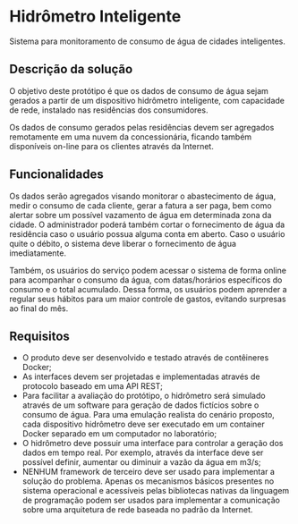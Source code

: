 # Hidrômetro Inteligente
Sistema para monitoramento de consumo de água de cidades inteligentes.

## Descrição da solução

O objetivo deste protótipo é
que os dados de consumo de água sejam gerados a partir de um dispositivo hidrômetro inteligente, com
capacidade de rede, instalado nas residências dos consumidores. 

Os dados de consumo gerados pelas
residências devem ser agregados remotamente em uma nuvem da concessionária, ficando também disponíveis
on-line para os clientes através da Internet.

## Funcionalidades

Os dados serão agregados visando monitorar o
abastecimento de água, medir o consumo de cada cliente, gerar a fatura a ser paga, bem como alertar sobre
um possível vazamento de água em determinada zona da cidade. O administrador poderá também cortar o
fornecimento de água da residência caso o usuário possua alguma conta em aberto. Caso o usuário quite o
débito, o sistema deve liberar o fornecimento de água imediatamente.

Também, os usuários do serviço podem acessar o sistema de forma online para acompanhar o
consumo da água, com datas/horários específicos do consumo e o total acumulado. Dessa forma, os usuários
podem aprender a regular seus hábitos para um maior controle de gastos, evitando surpresas ao final do mês.

## Requisitos

- O produto deve ser desenvolvido e testado através de contêineres Docker;
- As interfaces devem ser projetadas e implementadas através de protocolo baseado em uma API REST;
- Para facilitar a avaliação do protótipo, o hidrômetro será simulado através de um software para geração de dados fictícios sobre o consumo de água. Para uma emulação realista do cenário proposto, cada dispositivo hidrômetro deve ser executado em um container Docker separado em um computador no laboratório;
- O hidrômetro deve possuir uma interface para controlar a geração dos dados em tempo real. Por exemplo, através da interface deve ser possível definir, aumentar ou diminuir a vazão da água em m3/s;
- NENHUM framework de terceiro deve ser usado para implementar a solução do problema. Apenas os mecanismos básicos presentes no sistema operacional e acessíveis pelas bibliotecas nativas da linguagem de programação podem ser usados para implementar a comunicação sobre uma arquitetura de rede baseada no padrão da Internet.